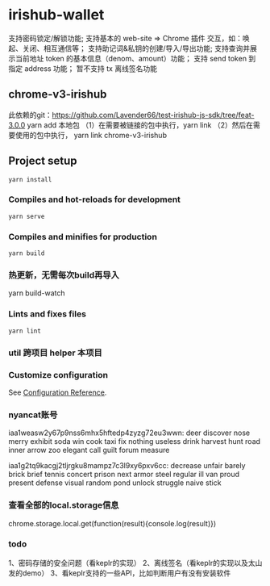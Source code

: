 # irishub-wallet
支持密码锁定/解锁功能;
支持基本的 web-site => Chrome 插件 交互，如：唤起、关闭、相互通信等；
支持助记词&私钥的创建/导入/导出功能;
支持查询并展示当前地址 token 的基本信息（denom、amount）功能；
支持 send token 到指定 address 功能；
暂不支持 tx 离线签名功能

## chrome-v3-irishub
此依赖的git：https://github.com/Lavender66/test-irishub-js-sdk/tree/feat-3.0.0
yarn add 本地包
（1）在需要被链接的包中执行，yarn link
（2）然后在需要使用的包中执行， yarn link chrome-v3-irishub
## Project setup
```
yarn install
```

### Compiles and hot-reloads for development
```
yarn serve
```

### Compiles and minifies for production
```
yarn build
```

### 热更新，无需每次build再导入
yarn build-watch

### Lints and fixes files
```
yarn lint
```
### util 跨项目 helper 本项目

### Customize configuration
See [Configuration Reference](https://cli.vuejs.org/config/).

### nyancat账号
iaa1weasw2y67p9nss6mhx5hftedp4zyzg72eu3wwn:
deer discover nose merry exhibit soda win cook taxi fix nothing useless drink harvest hunt road inner arrow zoo elegant call guilt forum measure

iaa1g2tq9kacgj2tljrgku8mampz7c3l9xy6pxv6cc:
decrease unfair barely brick brief tennis concert prison next armor steel regular ill van proud present defense visual random pond unlock struggle naive stick

### 查看全部的local.storage信息
chrome.storage.local.get(function(result){console.log(result)})

### todo
1、密码存储的安全问题（看keplr的实现）
2、离线签名（看keplr的实现以及太山发的demo）
3、看keplr支持的一些API，比如判断用户有没有安装软件
